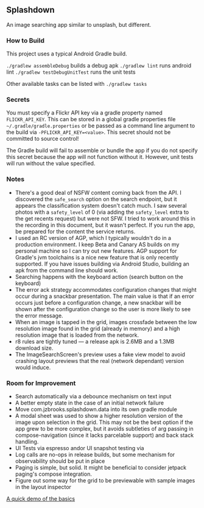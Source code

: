 ## Splashdown

An image searching app similar to unsplash, but different.

### How to Build

This project uses a typical Android Gradle build.

`./gradlew assembleDebug` builds a debug apk
`./gradlew lint` runs android lint
`./gradlew testDebugUnitTest` runs the unit tests

Other available tasks can be listed with `./gradlew tasks`

### Secrets

You must specify a Flickr API key via a gradle property named `FLICKR_API_KEY`. This can be stored in
a global gradle properties file `~/.gradle/gradle.properties` or be passed as a command line argument
to the build via `-PFLICKR_API_KEY=<value>`. This secret should not be committed to source control!

The Gradle build will fail to assemble or bundle the app if you do not specify this secret because
the app will not function without it. However, unit tests will run without the value specified.

### Notes

- There's a good deal of NSFW content coming back from the API. I discovered the `safe_search` option
  on the search endpoint, but it appears the classification system doesn't catch much. I saw several
  photos with a `safety_level` of 0 (via adding the `safety_level` extra to the get recents request)
  but were not SFW. I tried to work around this in the recording in this document, but it wasn't perfect.
  If you run the app, be prepared for the content the service returns.
- I used an RC version of AGP, which I typically wouldn't do in a production environment.
  I keep Beta and Canary AS builds on my personal machine so I can try out new features. AGP
  support for Gradle's jvm toolchains is a nice new feature that is only recently supported.
  If you have issues building via Android Studio, building an apk from the command line should work.
- Searching happens with the keyboard action (search button on the keyboard)
- The error ack strategy accommodates configuration changes that might occur during a snackbar presentation.
  The main value is that if an error occurs just before a configuration change, a new snackbar will be
  shown after the configuration change so the user is more likely to see the error message.
- When an image is tapped in the grid, images crossfade between the low resolution image found
  in the grid (already in memory) and a high resolution image that is loaded from the network.
- r8 rules are tightly tuned — a release apk is 2.6MB and a 1.3MB download size.
- The ImageSearchScreen's preview uses a fake view model to avoid crashing layout previews that
  the real (network dependant) version would induce.

### Room for Improvement

- Search automatically via a debounce mechanism on text input
- A better empty state in the case of an initial network failure
- Move com.jzbrooks.splashdown.data into its own gradle module
- A modal sheet was used to show a higher resolution version of the image upon selection in the grid.
  This may not be the best option if the app grew to be more complex, but it avoids subtleties of arg
  passing in compose-navigation (since it lacks parcelable support) and back stack handling.
- UI Tests via espresso andor UI snapshot testing via
- Log calls are no-ops in release builds, but some mechanism for observability should be put in place
- Paging is simple, but solid. It might be beneficial to consider jetpack paging's compose integration.
- Figure out some way for the grid to be previewable with sample images in the layout inspector

[A quick demo of the basics](https://drive.google.com/file/d/1ypGlD7MDLoH4l_NBPPQWIxuxi-u3pXsI/view?usp=sharing)
